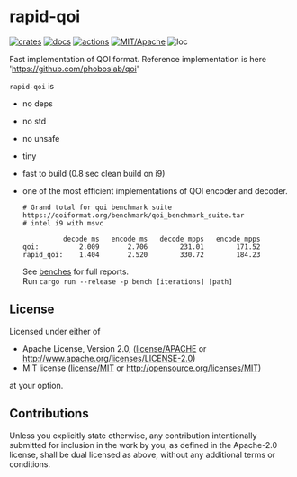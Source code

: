 # rapid-qoi

[![crates](https://img.shields.io/crates/v/rapid-qoi.svg?style=for-the-badge&label=rapid-qoi)](https://crates.io/crates/rapid-qoi)
[![docs](https://img.shields.io/badge/docs.rs-rapid--qoi-66c2a5?style=for-the-badge&labelColor=555555&logoColor=white)](https://docs.rs/rapid-qoi)
[![actions](https://img.shields.io/github/workflow/status/zakarumych/rapid-qoi/badge/master?style=for-the-badge)](https://github.com/zakarumych/rapid-qoi/actions?query=workflow%3ARust)
[![MIT/Apache](https://img.shields.io/badge/license-MIT%2FApache-blue.svg?style=for-the-badge)](COPYING)
![loc](https://img.shields.io/tokei/lines/github/zakarumych/rapid-qoi?style=for-the-badge)

Fast implementation of QOI format.
Reference implementation is here 'https://github.com/phoboslab/qoi'

`rapid-qoi` is
* no deps
* no std
* no unsafe
* tiny
* fast to build (0.8 sec clean build on i9)
* one of the most efficient implementations of QOI encoder and decoder.

  ```
  # Grand total for qoi benchmark suite https://qoiformat.org/benchmark/qoi_benchmark_suite.tar
  # intel i9 with msvc

            decode ms   encode ms   decode mpps   encode mpps
  qoi:          2.009       2.706        231.01        171.52
  rapid_qoi:    1.404       2.520        330.72        184.23
  ```
  See [benches](./benches) for full reports.\
  Run `cargo run --release -p bench [iterations] [path]`
  

## License

Licensed under either of

* Apache License, Version 2.0, ([license/APACHE](license/APACHE) or http://www.apache.org/licenses/LICENSE-2.0)
* MIT license ([license/MIT](license/MIT) or http://opensource.org/licenses/MIT)

at your option.

## Contributions

Unless you explicitly state otherwise, any contribution intentionally submitted for inclusion in the work by you, as defined in the Apache-2.0 license, shall be dual licensed as above, without any additional terms or conditions.
